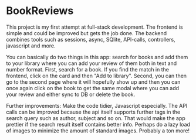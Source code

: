 # BookReviews
This project is my first attempt at full-stack development. The frontend is simple and could be improved but gets the job done. The backend combines tools such as sessions, async, SQlite, API-calls, controllers, javascript and more.

You can basically do two things in this app: search for books and add them to your library where you can add your review of them both in text and number format. 
First, search for a book. If you find the match in the frontend, click on the card and then "Add to library". 
Second, you can then go to the second page where it will hopefully show up and then you can once again click on the book to get the same modal where you can add your review and either sync to DB or delete the book.

Further improvements: 
Make the code tidier, Javascript especially. 
The API calls can be improved because the api itself supports further tags in the search query such as author, subject and so on. That would make the app prettier if the search result itself contains better info.
Perhaps do a lazy load of images to minimize the amount of standard images.
Probably a ton more!

